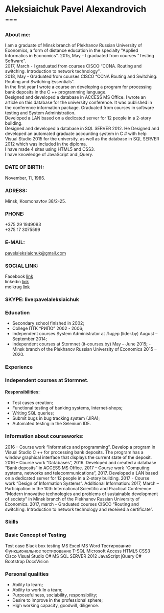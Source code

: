 # Aleksiaichuk Pavel Alexandrovich</br>---
### About me:</br>
I am a graduate of Minsk branch of Plekhanov Russian University of Economics, a form of distance education in the specialty "Applied Informatics in Economics".
2015, May - I graduated from courses "Testing Software".</br>
2017, March - I graduated from courses CISCO “CCNA. Routing and switching. Introduction to network technology".</br>
2018, May - Graduated from courses CISCO “CCNA Routing and Switching: Routing and Switching Essentials”.</br>
In the first year I wrote a course on developing a program for processing bank deposits in the C ++ programming language.</br>
Designed and developed a database in ACCESS MS Office. I wrote an article on this database for the university conference. It was published in the conference information package.
Graduated from courses in software testing and System Administration.</br>
Developed a LAN based on a dedicated server for 12 people in a 2-story building.</br>
Designed and developed a database in SQL SERVER 2012. He Designed and developed an automated graduate accounting system in C # with help Visual Studio 2015 for the university, as well as the database in SQL SERVER 2012 which was included in the diploma.</br>
I have made 4 sites using HTML5 and CSS3.</br>
I have knowledge of JavaScript and jQuery.</br>

### DATE OF BIRTH:
November, 11, 1986.

### ADRESS:
Minsk, Kosmonavtov 38/2-25.

### PHONE:
+375 29 1949093</br>
+375 17 3075599

### E-MAIL:
pavelaleksiaichuk@gmail.com

### SOCIAL LINK:
Facebook [link](https://www.facebook.com/profile.php?id=100002657816837)</br>
linkedin [link](https://www.linkedin.com/pub/pavel-aleksiaichuk/100/6a2/a25)</br>
moikrug [link](https://moikrug.ru/pavelaleksiaichuk)

### SKYPE: live:pavelaleksiaichuk

### Education
- Secondary school finished in 2002;
- College ПТК “РИПО” 2002 - 2006;
- Independent courses System Administrator at Лидер (lider.by) August – September 2014;
- Independent courses at Stormnet (it-courses.by) May – June 2015; - Minsk branch of the Plekhanov Russian University of Economics 2015 – 2020.
### Experience
### Independent courses at Stormnet.
#### Responsibilities:
  - Test cases creation;
  - Functional testing of banking systems, Internet-shops;
  - Writing SQL queries;
  - Submit bugs in bug tracking system (JIRA);
  - Automated testing in the Selenium IDE.
  
### Information about courseworks:
  2016 – Course work “Informatics and programming”. Develop a program in Visual Studio C ++ for processing bank deposits. The program has a window graphical interface that displays the current state of the deposit.
  2016 – Course work “Databases”, 2016. Developed and created a database “Bank deposits” in ACCESS MS Office.
  2017 – Course work “Computing systems, networks and telecommunications”, 2017. Developed a LAN based on a dedicated server for 12 people in a 2-story building. 2017 - Course work “Design of Information Systems”.
  Additional Information:
  2017, March – Participation in the 10th International Scientific and Practical Conference "Modern innovative technologies and problems of sustainable development of society" in Minsk branch of the Plekhanov Russian University of Economics.
  2017, march - Graduated courses CISCO “Routing and switching. Introduction to network technology and received a certificate”.
  
  ### Skills
### Basic Concept of Testing
Test case
Black box testing
MS Excel
MS Word
Тестирование
Функциональное тестирование
T-SQL
Microsoft Access
HTML5
CSS3
Cisco
Visual Studio C#
MS SQL SERVER 2012
JavaScript
jQuery
C#
Bootstrap
DocsVision

### Personal qualities
- Ability to learn;
- Ability to work In a team;
- Purposefulness, sociability, responsibility;
- Desire to improve in the professional sphere;
- High working capacity, goodwill, diligence.
  
